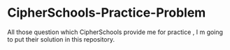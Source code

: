 # CipherSchools-Practice-Problem
All those question which CipherSchools provide me for practice , I m going to put their solution in this repository.
